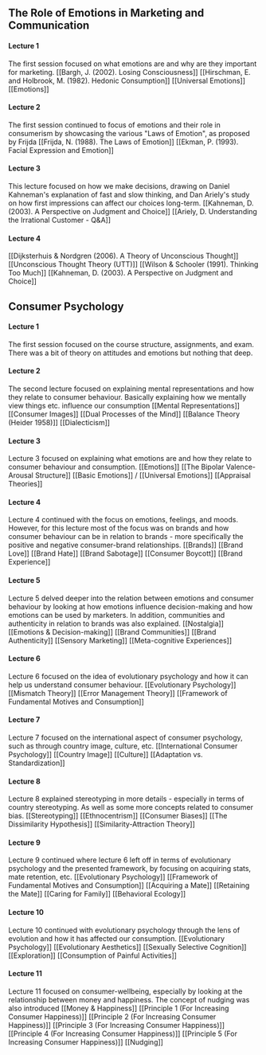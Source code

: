 ## The Role of Emotions in Marketing and Communication
#### Lecture 1
The first session focused on what emotions are and why are they important for marketing. 
[[Bargh, J. (2002). Losing Consciousness]]
[[Hirschman, E. and Holbrook, M. (1982). Hedonic Consumption]]
[[Universal Emotions]]
[[Emotions]]


#### Lecture 2
The first session continued to focus of emotions and their role in consumerism by showcasing the various "Laws of Emotion", as proposed by Frijda
[[Frijda, N. (1988). The Laws of Emotion]]
[[Ekman, P. (1993). Facial Expression and Emotion]]

#### Lecture 3
This lecture focused on how we make decisions, drawing on Daniel Kahneman's explanation of fast and slow thinking, and Dan Ariely's study on how first impressions can affect our choices long-term.
[[Kahneman, D. (2003). A Perspective on Judgment and Choice]]
[[Ariely, D. Understanding the Irrational Customer - Q&A]]

#### Lecture 4

[[Dijksterhuis & Nordgren (2006). A Theory of Unconscious Thought]]
[[Unconscious Thought Theory (UTT)]]
[[Wilson & Schooler (1991). Thinking Too Much]]
[[Kahneman, D. (2003). A Perspective on Judgment and Choice]]

## Consumer Psychology
#### Lecture 1
The first session focused on the course structure, assignments, and exam. There was a bit of theory on attitudes and emotions but nothing that deep.

#### Lecture 2
The second lecture focused on explaining mental representations and how they relate to consumer behaviour. Basically explaining how we mentally view things etc. influence our consumption
[[Mental Representations]]
[[Consumer Images]]
[[Dual Processes of the Mind]]
[[Balance Theory (Heider 1958)]]
[[Dialecticism]]

#### Lecture 3
Lecture 3 focused on explaining what emotions are and how they relate to consumer behaviour and consumption. 
[[Emotions]]
[[The Bipolar Valence-Arousal Structure]]
[[Basic Emotions]] / [[Universal Emotions]]
[[Appraisal Theories]]

#### Lecture 4
Lecture 4 continued with the focus on emotions, feelings, and moods. However, for this lecture most of the focus was on brands and how consumer behaviour can be in relation to brands - more specifically the positive and negative consumer-brand relationships.
[[Brands]] 
[[Brand Love]]
[[Brand Hate]]
[[Brand Sabotage]]
[[Consumer Boycott]]
[[Brand Experience]]

#### Lecture 5
Lecture 5 delved deeper into the relation between emotions and consumer behaviour by looking at how emotions influence decision-making and how emotions can be used by marketers. In addition, communities and authenticity in relation to brands was also explained.
[[Nostalgia]]
[[Emotions & Decision-making]]
[[Brand Communities]]
[[Brand Authenticity]]
[[Sensory Marketing]]
[[Meta-cognitive Experiences]]

#### Lecture 6
Lecture 6 focused on the idea of evolutionary psychology and how it can help us understand consumer behaviour.
[[Evolutionary Psychology]]
[[Mismatch Theory]]
[[Error Management Theory]]
[[Framework of Fundamental Motives and Consumption]]

#### Lecture 7
Lecture 7 focused on the international aspect of consumer psychology, such as through country image, culture, etc.
[[International Consumer Psychology]]
[[Country Image]]
[[Culture]]
[[Adaptation vs. Standardization]]

#### Lecture 8 
Lecture 8 explained stereotyping in more details - especially in terms of country stereotyping. As well as some more concepts related to consumer bias.
[[Stereotyping]]
[[Ethnocentrism]]
[[Consumer Biases]]
[[The Dissimilarity Hypothesis]]
[[Similarity-Attraction Theory]]

#### Lecture 9
Lecture 9 continued where lecture 6 left off in terms of evolutionary psychology and the presented framework, by focusing on acquiring stats, mate retention, etc.
[[Evolutionary Psychology]]
[[Framework of Fundamental Motives and Consumption]]
[[Acquiring a Mate]]
[[Retaining the Mate]]
[[Caring for Family]]
[[Behavioral Ecology]]

#### Lecture 10
Lecture 10 continued with evolutionary psychology through the lens of evolution and how it has affected our consumption.
[[Evolutionary Psychology]]
[[Evolutionary Aesthetics]]
[[Sexually Selective Cognition]]
[[Exploration]]
[[Consumption of Painful Activities]]

#### Lecture 11
Lecture 11 focused on consumer-wellbeing, especially by looking at the relationship between money and happiness. The concept of nudging was also introduced
[[Money & Happiness]]
[[Principle 1 (For Increasing Consumer Happiness)]]
[[Principle 2 (For Increasing Consumer Happiness)]]
[[Principle 3 (For Increasing Consumer Happiness)]]
[[Principle 4 (For Increasing Consumer Happiness)]]
[[Principle 5 (For Increasing Consumer Happiness)]]
[[Nudging]]